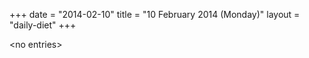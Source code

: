 +++
date = "2014-02-10"
title = "10 February 2014 (Monday)"
layout = "daily-diet"
+++


\<no entries\>
